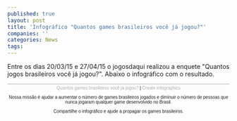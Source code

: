 ```yaml
---
published: true
layout: post
title: 'Infográfico "Quantos games brasileiros você já jogou?"'
companies: ''
categories: News
tags: 
---
```

Entre os dias 20/03/15 e 27/04/15 o jogosdaqui realizou a enquete "Quantos jogos brasileiros você já jogou?". Abaixo o infográfico com o resultado.

<script id="infogram_0_quantos_games_brasileiros_voce_ja_jogou" src="//e.infogr.am/js/embed.js?tjg" type="text/javascript"></script>
<div style="width: 100%; border-top: 1px solid #acacac; padding-top: 3px; font-family: Arial; font-size: 10px; text-align: center;"><a style="color: #acacac; text-decoration: none;" href="https://infogr.am/quantos_games_brasileiros_voce_ja_jogou" target="_blank">Quantos games brasileiros você já jogou?</a>
 | <a style="color: #acacac; text-decoration: none;" href="https://infogr.am" target="_blank">Create infographics</a>



Nossa missão é ajudar a aumentar o número de games brasileiros jogados e diminuir o número de pessoas que nunca jogaram qualquer game desenvolvido no Brasil.

Compartilhe o infográfico e ajude a propagar os games brasileiros.
